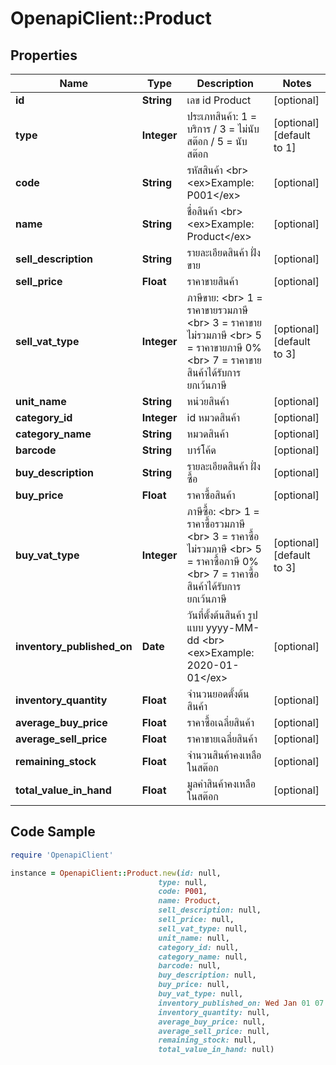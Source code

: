# OpenapiClient::Product

## Properties

Name | Type | Description | Notes
------------ | ------------- | ------------- | -------------
**id** | **String** | เลข id Product | [optional] 
**type** | **Integer** | ประเภทสินค้า: 1 &#x3D; บริการ / 3 &#x3D; ไม่นับสต๊อก / 5 &#x3D; นับสต๊อก | [optional] [default to 1]
**code** | **String** | รหัสสินค้า &lt;br&gt; &lt;ex&gt;Example: P001&lt;/ex&gt; | [optional] 
**name** | **String** | ชื่อสินค้า &lt;br&gt; &lt;ex&gt;Example: Product&lt;/ex&gt; | [optional] 
**sell_description** | **String** | รายละเอียดสินค้า ฝั่งขาย | [optional] 
**sell_price** | **Float** | ราคาขายสินค้า | [optional] 
**sell_vat_type** | **Integer** | ภาษีขาย: &lt;br&gt; 1 &#x3D; ราคาขายรวมภาษี &lt;br&gt; 3 &#x3D; ราคาขายไม่รวมภาษี &lt;br&gt; 5 &#x3D; ราคาขายภาษี 0% &lt;br&gt; 7 &#x3D; ราคาขายสินค้าได้รับการยกเว้นภาษี | [optional] [default to 3]
**unit_name** | **String** | หน่วยสินค้า | [optional] 
**category_id** | **Integer** | id หมวดสินค้า | [optional] 
**category_name** | **String** | หมวดสินค้า | [optional] 
**barcode** | **String** | บาร์โค้ด | [optional] 
**buy_description** | **String** | รายละเอียดสินค้า ฝั่งซื้อ | [optional] 
**buy_price** | **Float** | ราคาซื้อสินค้า | [optional] 
**buy_vat_type** | **Integer** | ภาษีซื้อ: &lt;br&gt; 1 &#x3D; ราคาซื้อรวมภาษี &lt;br&gt; 3 &#x3D; ราคาซื้อไม่รวมภาษี &lt;br&gt; 5 &#x3D; ราคาซื้อภาษี 0% &lt;br&gt; 7 &#x3D; ราคาซื้อสินค้าได้รับการยกเว้นภาษี | [optional] [default to 3]
**inventory_published_on** | **Date** | วันที่ตั้งต้นสินค้า รูปแบบ yyyy-MM-dd &lt;br&gt; &lt;ex&gt;Example: 2020-01-01&lt;/ex&gt; | [optional] 
**inventory_quantity** | **Float** | จำนวนยอดตั้งต้นสินค้า | [optional] 
**average_buy_price** | **Float** | ราคาซื้อเฉลี่ยสินค้า | [optional] 
**average_sell_price** | **Float** | ราคาขายเฉลี่ยสินค้า | [optional] 
**remaining_stock** | **Float** | จำนวนสินค้าคงเหลือในสต๊อก | [optional] 
**total_value_in_hand** | **Float** | มูลค่าสินค้าคงเหลือในสต๊อก | [optional] 

## Code Sample

```ruby
require 'OpenapiClient'

instance = OpenapiClient::Product.new(id: null,
                                 type: null,
                                 code: P001,
                                 name: Product,
                                 sell_description: null,
                                 sell_price: null,
                                 sell_vat_type: null,
                                 unit_name: null,
                                 category_id: null,
                                 category_name: null,
                                 barcode: null,
                                 buy_description: null,
                                 buy_price: null,
                                 buy_vat_type: null,
                                 inventory_published_on: Wed Jan 01 07:00:00 ICT 2020,
                                 inventory_quantity: null,
                                 average_buy_price: null,
                                 average_sell_price: null,
                                 remaining_stock: null,
                                 total_value_in_hand: null)
```


